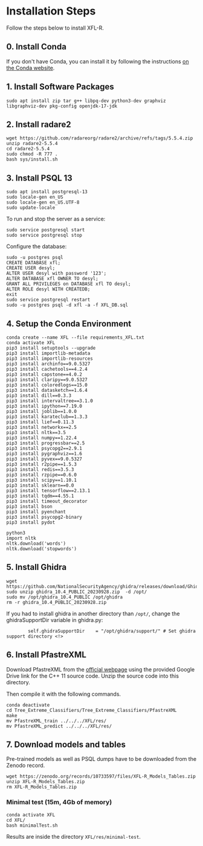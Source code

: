 # Installation Steps

Follow the steps below to install XFL-R.

## 0. Install Conda
If you don't have Conda, you can install it by following the instructions [on the Conda website](https://docs.conda.io/projects/conda/en/latest/user-guide/install/linux.html).

## 1. Install Software Packages

```shell
sudo apt install zip tar g++ libpq-dev python3-dev graphviz libgraphviz-dev pkg-config openjdk-17-jdk
```

## 2. Install radare2

```shell
wget https://github.com/radareorg/radare2/archive/refs/tags/5.5.4.zip
unzip radare2-5.5.4
cd radare2-5.5.4
sudo chmod -R 777 .
bash sys/install.sh
```

## 3. Install PSQL 13

```shell
sudo apt install postgresql-13
sudo locale-gen en_US
sudo locale-gen en_US.UTF-8
sudo update-locale 
```

To run and stop the server as a service:
```shell
sudo service postgresql start
sudo service postgresql stop
```

Configure the database:
```shell
sudo -u postgres psql
CREATE DATABASE xfl;
CREATE USER desyl;
ALTER USER desyl with password '123';
ALTER DATABASE xfl OWNER TO desyl;
GRANT ALL PRIVILEGES on DATABASE xfl TO desyl;
ALTER ROLE desyl WITH CREATEDB;
exit
sudo service postgresql restart
sudo -u postgres psql -d xfl -a -f XFL_DB.sql
```


## 4. Setup the Conda Environment

```shell
conda create --name XFL --file requirements_XFL.txt
conda activate XFL
pip3 install setuptools --upgrade
pip3 install importlib-metadata
pip3 install importlib-resources
pip3 install archinfo==9.0.5327
pip3 install cachetools==4.2.4
pip3 install capstone==4.0.2
pip3 install claripy==9.0.5327
pip3 install coloredlogs==15.0
pip3 install datasketch==1.6.4
pip3 install dill==0.3.3
pip3 install intervaltree==3.1.0
pip3 install ipython==7.19.0
pip3 install joblib==1.0.0
pip3 install karateclub==1.3.3
pip3 install lief==0.11.3
pip3 install networkx==2.5
pip3 install nltk==3.5
pip3 install numpy==1.22.4
pip3 install progressbar==2.5
pip3 install psycopg2==2.9.1
pip3 install pygraphviz==1.6
pip3 install pyvex==9.0.5327
pip3 install r2pipe==1.5.3
pip3 install redis==3.5.3
pip3 install rzpipe==0.6.0
pip3 install scipy==1.10.1
pip3 install sklearn==0.0
pip3 install tensorflow==2.13.1
pip3 install tqdm==4.55.1
pip3 install timeout_decorator
pip3 install bson
pip3 install pyenchant
pip3 install psycopg2-binary
pip3 install pydot
```

```shell
python3
import nltk
nltk.download('words')
nltk.download('stopwords')
```

## 5. Install Ghidra

```shell
wget https://github.com/NationalSecurityAgency/ghidra/releases/download/Ghidra_10.4_build/ghidra_10.4_PUBLIC_20230928.zip
sudo unzip ghidra_10.4_PUBLIC_20230928.zip  -d /opt/
sudo mv /opt/ghidra_10.4_PUBLIC /opt/ghidra 
rm -r ghidra_10.4_PUBLIC_20230928.zip
```

If you had to install ghidra in another directory than `/opt/`, change the ghidraSupportDir variable in ghidra.py:
```
        self.ghidraSupportDir    = "/opt/ghidra/support/" # Set ghidra support directory <!>
```

## 6. Install PfastreXML

Download PfastreXML from the [official webpage](http://manikvarma.org/code/PfastreXML/download.html) using the provided Google Drive link for the C++ 11 source code.
Unzip the source code into this directory.

Then compile it with the following commands.

```shell
conda deactivate
cd Tree_Extreme_Classifiers/Tree_Extreme_Classifiers/PfastreXML
make
mv PfastreXML_train ../../../XFL/res/
mv PfastreXML_predict ../../../XFL/res/
```

## 7. Download models and tables

Pre-trained models as well as PSQL dumps have to be downloaded from the Zenodo record.

```shell
wget https://zenodo.org/records/10733597/files/XFL-R_Models_Tables.zip
unzip XFL-R_Models_Tables.zip
rm XFL-R_Models_Tables.zip
```

### Minimal test (15m, 4Gb of memory)

```shell
conda activate XFL
cd XFL/
bash minimalTest.sh
```

Results are inside the directory `XFL/res/minimal-test`.

